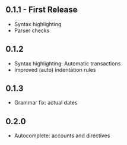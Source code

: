 ## 0.1.1 - First Release
* Syntax highlighting
* Parser checks

## 0.1.2
* Syntax highlighting: Automatic transactions
* Improved (auto) indentation rules

## 0.1.3
* Grammar fix: actual dates

## 0.2.0
* Autocomplete: accounts and directives

